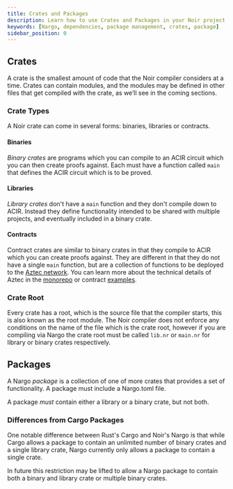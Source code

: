 ```yaml
---
title: Crates and Packages
description: Learn how to use Crates and Packages in your Noir project
keywords: [Nargo, dependencies, package management, crates, package]
sidebar_position: 0
---
```


## Crates

A crate is the smallest amount of code that the Noir compiler considers at a time.
Crates can contain modules, and the modules may be defined in other files that get compiled with the crate, as we’ll see in the coming sections.

### Crate Types

A Noir crate can come in several forms: binaries, libraries or contracts.

#### Binaries

_Binary crates_ are programs which you can compile to an ACIR circuit which you can then create proofs against. Each must have a function called `main` that defines the ACIR circuit which is to be proved.

#### Libraries

_Library crates_ don't have a `main` function and they don't compile down to ACIR. Instead they define functionality intended to be shared with multiple projects, and eventually included in a binary crate.

#### Contracts

Contract crates are similar to binary crates in that they compile to ACIR which you can create proofs against. They are different in that they do not have a single `main` function, but are a collection of functions to be deployed to the [Aztec network](https://aztec.network). You can learn more about the technical details of Aztec in the [monorepo](https://github.com/AztecProtocol/aztec-packages) or contract [examples](https://github.com/AztecProtocol/aztec-packages/tree/master/yarn-project/noir-contracts/src/contracts).

### Crate Root

Every crate has a root, which is the source file that the compiler starts, this is also known as the root module. The Noir compiler does not enforce any conditions on the name of the file which is the crate root, however if you are compiling via Nargo the crate root must be called `lib.nr` or `main.nr` for library or binary crates respectively.

## Packages

A Nargo _package_ is a collection of one of more crates that provides a set of functionality. A package must include a Nargo.toml file.

A package _must_ contain either a library or a binary crate, but not both.

### Differences from Cargo Packages

One notable difference between Rust's Cargo and Noir's Nargo is that while Cargo allows a package to contain an unlimited number of binary crates and a single library crate, Nargo currently only allows a package to contain a single crate.

In future this restriction may be lifted to allow a Nargo package to contain both a binary and library crate or multiple binary crates.
